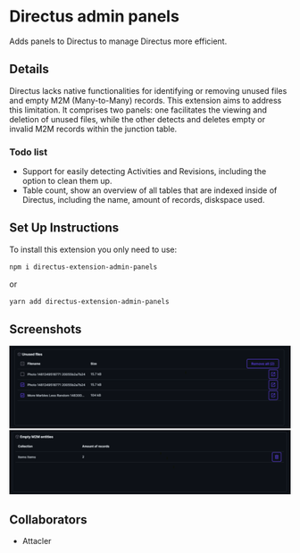 # Directus admin panels

Adds panels to Directus to manage Directus more efficient.

## Details

Directus lacks native functionalities for identifying or removing unused files and empty M2M (Many-to-Many) records. This extension aims to address this limitation. It comprises two panels: one facilitates the viewing and deletion of unused files, while the other detects and deletes empty or invalid M2M records within the junction table.

### Todo list

- Support for easily detecting Activities and Revisions, including the option to clean them up.
- Table count, show an overview of all tables that are indexed inside of Directus, including the name, amount of records, diskspace used.

## Set Up Instructions

To install this extension you only need to use:

```sh
npm i directus-extension-admin-panels
```

or

```sh
yarn add directus-extension-admin-panels
```

## Screenshots

![Unused files](screenshots/UnusedFiles.png)
![Unused files](screenshots/EmptyM2M.png)

## Collaborators

- Attacler
